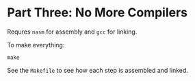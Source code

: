 # Part Three: No More Compilers
Requres `nasm` for assembly and `gcc` for linking.

To make everything:
```
make
```
See the `Makefile` to see how each step is assembled and linked.
